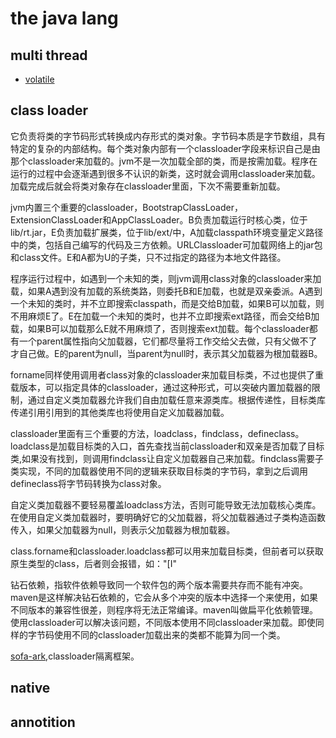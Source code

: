# the java lang

## multi thread 

- [volatile](https://www.toutiao.com/a6714540996052386316/?tt_from=weixin&utm_campaign=client_share&wxshare_count=1&timestamp=1563429415&app=news_article&utm_source=weixin&utm_medium=toutiao_android&req_id=201907181356540101520222026391AD7&group_id=6714540996052386316)

## class loader

它负责将类的字节码形式转换成内存形式的类对象。字节码本质是字节数组，具有特定的复杂的内部结构。每个类对象内部有一个classloader字段来标识自己是由那个classloader来加载的。jvm不是一次加载全部的类，而是按需加载。程序在运行的过程中会逐渐遇到很多不认识的新类，这时就会调用classloader来加载。加载完成后就会将类对象存在classloader里面，下次不需要重新加载。

jvm内置三个重要的classloader，BootstrapClassLoader，ExtensionClassLoader和AppClassLoader。B负责加载运行时核心类，位于lib/rt.jar，E负责加载扩展类，位于lib/ext/中，A加载classpath环境变量定义路径中的类，包括自己编写的代码及三方依赖。URLClassloader可加载网络上的jar包和class文件。E和A都为U的子类，只不过指定的路径为本地文件路径。

程序运行过程中，如遇到一个未知的类，则jvm调用class对象的classloader来加载，如果A遇到没有加载的系统类路，则委托B和E加载，也就是双亲委派。A遇到一个未知的类时，并不立即搜索classpath，而是交给B加载，如果B可以加载，则不用麻烦E了。E在加载一个未知的类时，也并不立即搜索ext路径，而会交给B加载，如果B可以加载那么E就不用麻烦了，否则搜索ext加载。每个classloader都有一个parent属性指向父加载器，它们都尽量将工作交给父去做，只有父做不了才自己做。E的parent为null，当parent为null时，表示其父加载器为根加载器B。

forname同样使用调用者class对象的classloader来加载目标类，不过也提供了重载版本，可以指定具体的classloader，通过这种形式，可以突破内置加载器的限制，通过自定义类加载器允许我们自由加载任意来源类库。根据传递性，目标类库传递引用引用到的其他类库也将使用自定义加载器加载。

classloader里面有三个重要的方法，loadclass，findclass，defineclass。loadclass是加载目标类的入口，首先查找当前classloader和双亲是否加载了目标类,如果没有找到，则调用findclass让自定义加载器自己来加载。findclass需要子类实现，不同的加载器使用不同的逻辑来获取目标类的字节码，拿到之后调用defineclass将字节码转换为class对象。

自定义类加载器不要轻易覆盖loadclass方法，否则可能导致无法加载核心类库。在使用自定义类加载器时，要明确好它的父加载器，将父加载器通过子类构造函数传入，如果父加载器为null，则表示父加载器为根加载器。

class.forname和classloader.loadclass都可以用来加载目标类，但前者可以获取原生类型的class，后者则会报错，如："[I"

钻石依赖，指软件依赖导致同一个软件包的两个版本需要共存而不能有冲突。maven是这样解决钻石依赖的，它会从多个冲突的版本中选择一个来使用，如果不同版本的兼容性很差，则程序将无法正常编译。maven叫做扁平化依赖管理。使用classloader可以解决该问题，不同版本使用不同classloader来加载。即使同样的字节码使用不同的classloader加载出来的类都不能算为同一个类。

[sofa-ark](https://github.com/sofastack/sofa-ark),classloader隔离框架。



## native

## annotition


